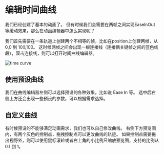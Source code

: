 # 编辑时间曲线

我们已经创建了基本的动画了。
但有时候我们会需要在两帧之间实现EaseInOut等缓动效果，那么在动画编辑器中怎么实现呢？

我们首先需要在一条轨道上创建两个不相等的帧，比如在position上创建两帧，从 0,0 到 100,100。
这时候两帧之间会出现一根连接线（连接俩关键帧之间的蓝色线段），双击连接线，则可以打开时间曲线编辑器。

![time curve](time-curve/main.jpg)

## 使用预设曲线

我们在曲线编辑器左侧可以选择预设的各种效果。比如说 Ease In 等。
选中后右侧上方还会出现一些预设的参数，可以根据需求选择。

## 自定义曲线

有时候预设的不能够满足动画需求，我们也可以自己修改曲线。
右侧下方预览图内，有两个灰色的控制点，拖拽控制点可以更改曲线的轨迹。
如果控制点需要拖出视野外，则可以使用鼠标滚轮或者右上角的小比例尺缩放预览图，支持的比例从 0.1 到 1。